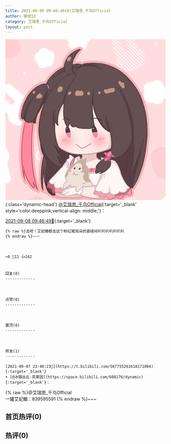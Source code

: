 ```yaml
---
title: 2021-09-08 09:46:49(0)艾瑞思_千鸟Official
author: 御坂IO
category: 艾瑞思_千鸟Official
layout: post
---
```


![img](/images/7e08840c56f251de28bdf766b647bd5fe9a5d50a.jpg){:class='dynamic-head'}
[@艾瑞思_千鸟Official](https://space.bilibili.com/1090010845/dynamic){:target='_blank' style='color:deeppink;vertical-align: middle;'}：

[2021-09-08 09:46:49🔗](https://t.bilibili.com/567911538303810810){:target='_blank'}

~~~
{% raw %}去吧！艾妃糖都去这个粉红猪耳朵的直啵间叭叭叭叭叭叭叭
{% endraw %}~~~



↪️0 💬11 👍142


回复(0)
-------------



点赞(0)
-------------



置顶(0)
-------------



转发(1)
-------------

[2021-09-07 23:40:23🔗](https://t.bilibili.com/567755261618171084){:target='_blank'}
+ [@冰镇出云-克莱因](https://space.bilibili.com/608176/dynamic){:target='_blank'}：
~~~
{% raw %}@艾瑞思_千鸟Official  
一罐艾妃糖：839595591
{% endraw %}~~~






首页热评(0)
-------------



热评(0)
-------------



